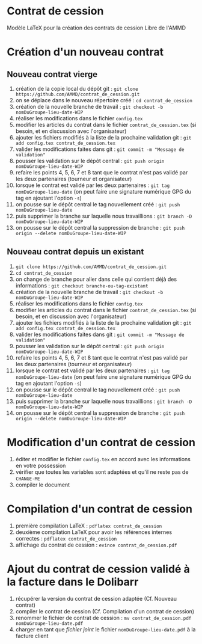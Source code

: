 Contrat de cession
==================

Modèle LaTeX pour la création des contrats de cession Libre de l'AMMD


Création d'un nouveau contrat
=============================

Nouveau contrat vierge
----------------------

1. création de la copie local du dépôt git : `git clone https://github.com/AMMD/contrat_de_cession.git`
2. on se déplace dans le nouveau répertoire créé : `cd contrat_de_cession`
3. création de la nouvelle branche de travail : `git checkout -b nomDuGroupe-lieu-date-WIP`
4. réaliser les modifications dans le fichier `config.tex`
5. modifier les articles du contrat dans le fichier `contrat_de_cession.tex` (si besoin, et en discussion avec l'organisateur)
6. ajouter les fichiers modifiés à la liste de la prochaine validation git : `git add config.tex contrat_de_cession.tex`
7. valider les modifications faites dans git : `git commit -m "Message de validation"`
8. pousser les validation sur le dépôt central : `git push origin nomDuGroupe-lieu-date-WIP`
9. refaire les points 4, 5, 6, 7 et 8 tant que le contrat n'est pas validé par les deux partenaires (tourneur et organisateur)
10. lorsque le contrat est validé par les deux partenaires : `git tag nomDuGroupe-lieu-date` (on peut faire une signature numérique GPG du tag en ajoutant l'option `-s`)
11. on pousse sur le dépôt central le tag nouvellement créé : `git push nomDuGroupe-lieu-date`
12. puis supprimer la branche sur laquelle nous travaillions : `git branch -D nomDuGroupe-lieu-date-WIP`
13. on pousse sur le dépôt central la suppression de branche : `git push origin --delete nomDuGroupe-lieu-date-WIP`


Nouveau contrat depuis un existant
----------------------------------

1. `git clone https://github.com/AMMD/contrat_de_cession.git`
2. `cd contrat_de_cession`
3. on change de branche pour aller dans celle qui contient déjà des informations : `git checkout branche-ou-tag-existant`
4. création de la nouvelle branche de travail : `git checkout -b nomDuGroupe-lieu-date-WIP`
5. réaliser les modifications dans le fichier `config.tex`
6. modifier les articles du contrat dans le fichier `contrat_de_cession.tex` (si besoin, et en discussion avec l'organisateur)
7. ajouter les fichiers modifiés à la liste de la prochaine validation git : `git add config.tex contrat_de_cession.tex`
8. valider les modifications faites dans git : `git commit -m "Message de validation"`
9. pousser les validation sur le dépôt central : `git push origin nomDuGroupe-lieu-date-WIP`
10. refaire les points 4, 5, 6, 7 et 8 tant que le contrat n'est pas validé par les deux partenaires (tourneur et organisateur)
11. lorsque le contrat est validé par les deux partenaires : `git tag nomDuGroupe-lieu-date` (on peut faire une signature numérique GPG du tag en ajoutant l'option `-s`)
12. on pousse sur le dépôt central le tag nouvellement créé : `git push nomDuGroupe-lieu-date`
13. puis supprimer la branche sur laquelle nous travaillions : `git branch -D nomDuGroupe-lieu-date-WIP`
14. on pousse sur le dépôt central la suppression de branche : `git push origin --delete nomDuGroupe-lieu-date-WIP`


Modification d'un contrat de cession
====================================

1. éditer et modifier le fichier `config.tex` en accord avec les informations en votre possession
2. vérifier que toutes les variables sont adaptées et qu'il ne reste pas de `CHANGE-ME`
3. compiler le document

Compilation d'un contrat de cession
===================================

1. première compilation LaTeX : `pdflatex contrat_de_cession`
2. deuxième compilation LaTeX pour avoir les références internes correctes : `pdflatex contrat_de_cession`
3. affichage du contrat de cession : `evince contrat_de_cession.pdf`


Ajout du contrat de cession validé à la facture dans le Dolibarr
================================================================

1. récupérer la version du contrat de cession adaptée (Cf. Nouveau contrat)
2. compiler le contrat de cession (Cf. Compilation d'un contrat de cession)
3. renommer le fichier de contrat de cession : `mv contrat_de_cession.pdf nomDuGroupe-lieu-date.pdf`
4. charger en tant que *fichier joint* le fichier `nomDuGroupe-lieu-date.pdf` à la facture client
